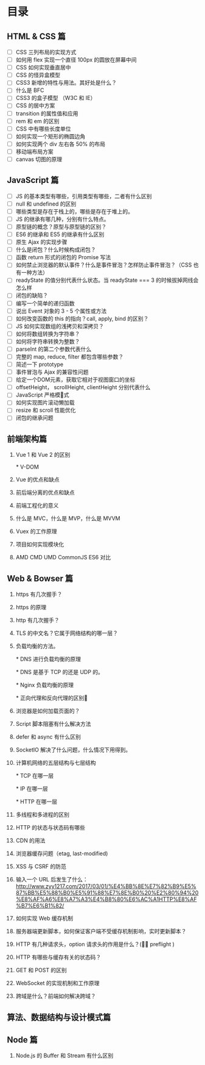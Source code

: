 # 目录

## HTML & CSS 篇

* [ ] CSS 三列布局的实现方式
* [ ] 如何用 flex 实现一个直径 100px 的圆放在屏幕中间
* [ ] CSS 如何实现垂直居中
* [ ] CSS 的怪异盒模型
* [ ] CSS3 新增的特性与用法。其好处是什么？
* [ ] 什么是 BFC
* [ ] CSS3 的盒子模型 （W3C 和 IE）
* [ ] CSS 的居中方案
* [ ] transition 的属性值和应用
* [ ] rem 和 em 的区别
* [ ] CSS 中有哪些长度单位
* [ ] 如何实现一个矩形的椭圆边角
* [ ] 如何实现两个 div 左右各 50% 的布局
* [ ] 移动端布局方案
* [ ] canvas 切图的原理

## JavaScript 篇

* [ ] JS 的基本类型有哪些，引用类型有哪些，二者有什么区别
* [ ] null 和 undefined 的区别
* [ ] 哪些类型是存在于栈上的，哪些是存在于堆上的。
* [ ] JS 的继承有哪几种，分别有什么特点。
* [ ] 原型链的概念？原型与原型链的区别？
* [ ] ES6 的继承和 ES5 的继承有什么区别
* [ ] 原生 Ajax 的实现步骤
* [ ] 什么是闭包？什么时候构成闭包？
* [ ] 函数 return 形式的闭包的 Promise 写法
* [ ] 如何禁止浏览器的默认事件？什么是事件冒泡？怎样防止事件冒泡？（CSS 也有一种方法）
* [ ] readyState 的值分别代表什么状态。当 readyState === 3 的时候拔掉网线会怎么样
* [ ] 闭包的缺陷？
* [ ] 编写一个简单的递归函数
* [ ] 说出 Event 对象的 3 - 5 个属性或方法
* [ ] 如何改变函数的 this 的指向？call, apply, bind 的区别？
* [ ] JS 如何实现数组的浅拷贝和深拷贝？
* [ ] 如何将数组转换为字符串？
* [ ] 如何将字符串转换为整数？
* [ ] parseInt 的第二个参数代表什么
* [ ] 完整的 map, reduce, filter 都包含哪些参数？
* [ ] 简述一下 prototype
* [ ] 事件冒泡与 Ajax 的兼容性问题
* [ ] 给定一个DOM元素，获取它相对于视图窗口的坐标
* [ ] offsetHeight， scrollHeight, clientHeight 分别代表什么
* [ ] JavaScript 严格模式
* [ ] 如何实现图片滚动懒加载
* [ ] resize 和 scroll 性能优化
* [ ] 闭包的继承问题

## 前端架构篇

1. Vue 1 和 Vue 2 的区别

   \* V-DOM

2. Vue 的优点和缺点

3. 前后端分离的优点和缺点

4. 前端工程化的意义

5. 什么是 MVC，什么是 MVP，什么是 MVVM

6. Vuex 的工作原理

7. 项目如何实现模块化

8. AMD CMD UMD CommonJS ES6 对比

## Web & Bowser 篇

1. https 有几次握手？

2. https 的原理

3. http 有几次握手？

4. TLS 的中文名？它属于网络结构的哪一层？

5. 负载均衡的方法。

	\* DNS 进行负载均衡的原理

	\* DNS 是基于 TCP 的还是 UDP 的。

	\* Nginx 负载均衡的原理

	\* 正向代理和反向代理的区别

6. 浏览器是如何加载页面的？

7. Script 脚本阻塞有什么解决方法

8. defer 和 async 有什么区别

9. SocketIO 解决了什么问题，什么情况下用得到。

10. 计算机网络的五层结构与七层结构

	\* TCP 在哪一层

	\* IP 在哪一层

	\* HTTP 在哪一层

11. 多线程和多进程的区别

12. HTTP 的状态与状态码有哪些

13. CDN 的用法

14. 浏览器缓存问题（etag, last-modified\)

15. XSS 与 CSRF 的防范

16. 输入一个 URL 后发生了什么：http://www.zyy1217.com/2017/03/01/%E4%BB%8E%E7%82%B9%E5%87%BB%E5%88%B0%E5%91%88%E7%8E%B0%20%E2%80%94%20%E8%AF%A6%E8%A7%A3%E4%B8%80%E6%AC%A1HTTP%E8%AF%B7%E6%B1%82/

17. 如何实现 Web 缓存机制

18. 服务器端更新脚本，如何保证客户端不受缓存机制影响，实时更新脚本？

19. HTTP 有几种请求头，option 请求头的作用是什么？\( preflight \)

20. HTTP 有哪些与缓存有关的状态码？

21. GET 和 POST 的区别

22. WebSocket 的实现机制和工作原理

23. 跨域是什么？前端如何解决跨域？

## 算法、数据结构与设计模式篇

## Node 篇

1. Node.js 的 Buffer 和 Stream 有什么区别

